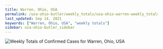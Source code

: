 ```yaml
---
title: Warren, Ohio, USA
permalink: /usa-ohio-butler/weekly_totals/usa-ohio-warren-weekly_totals.html
last_updated: Sep 14, 2021
keywords: ["Warren, Ohio, USA", "weekly totals"]
sidebar: usa-ohio-butler_sidebar
---
```


![Weekly Totals of Confirmed Cases for Warren, Ohio, USA](/covid_tracker/images/graphs/usa-ohio-warren-weekly_totals_graph.png)
